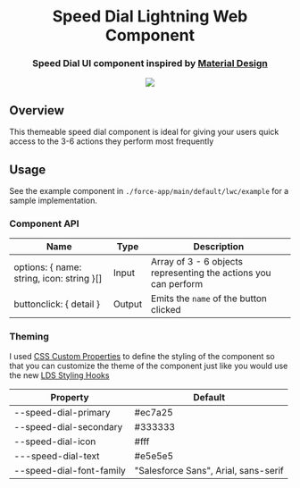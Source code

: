 <div align="center">
  <h1>Speed Dial Lightning Web Component</h1>
</div>

<div align="center">
  <h3>Speed Dial UI component inspired by <a href="https://material.io/components/buttons-floating-action-button#types-of-transitions" target="_blank" rel="noopener noreferrer">Material Design</a></h3>

  <img src="https://user-images.githubusercontent.com/5566310/113195156-ee0ed600-922f-11eb-9a69-0a9590da882a.gif">
</div>

## Overview

This themeable speed dial component is ideal for giving your users quick access to the 3-6 actions they perform most frequently

## Usage

See the example component in `./force-app/main/default/lwc/example` for a sample implementation.

### Component API

| Name                                      | Type   | Description                                                     |
| ----------------------------------------- | ------ | --------------------------------------------------------------- |
| options: { name: string, icon: string }[] | Input  | Array of 3 - 6 objects representing the actions you can perform |
| buttonclick: { detail }                   | Output | Emits the `name` of the button clicked                          |

### Theming

I used [CSS Custom Properties](https://developer.mozilla.org/en-US/docs/Web/CSS/--*) to define the styling of the component so that you can customize the theme of the component just like you would use the new [LDS Styling Hooks](https://developer.salesforce.com/docs/component-library/documentation/en/lwc/lwc.create_components_css_custom_properties)

| Property                 | Default                              |
| ------------------------ | ------------------------------------ |
| --speed-dial-primary     | #ec7a25                              |
| --speed-dial-secondary   | #333333                              |
| --speed-dial-icon        | #fff                                 |
| ---speed-dial-text       | #e5e5e5                              |
| --speed-dial-font-family | "Salesforce Sans", Arial, sans-serif |
